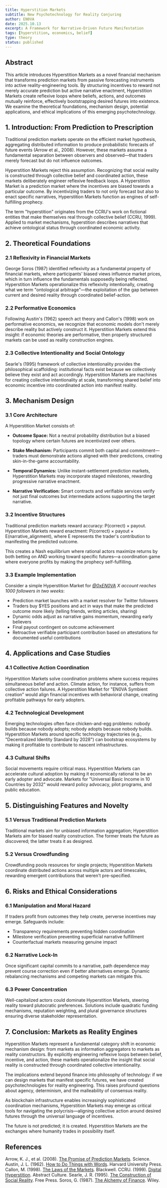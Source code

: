 ```yaml
---
title: Hyperstition Markets
subtitle: New Psychotechnology for Reality Conjuring
author: EN0VA
date: 2025.10.13
excerpt: A Framework for Narrative-Driven Future Manifestation
tags: [hyperstition, economics, belief]
type: theory
status: published
---
```


## Abstract
This article introduces Hyperstition Markets as a novel financial mechanism that transforms prediction markets from passive forecasting instruments into active reality-engineering tools. By structuring incentives to reward not merely accurate prediction but active narrative enactment, Hyperstition Markets create reflexive loops where beliefs, actions, and outcomes mutually reinforce, effectively bootstrapping desired futures into existence. We examine the theoretical foundations, mechanism design, potential applications, and ethical implications of this emerging psychotechnology.

## 1. Introduction: From Prediction to Prescription

Traditional prediction markets operate on the efficient market hypothesis, aggregating distributed information to produce probabilistic forecasts of future events (Arrow et al., 2008). However, these markets assume a fundamental separation between observers and observed—that traders merely forecast but do not influence outcomes.

Hyperstition Markets reject this assumption. Recognizing that social reality is constructed through collective belief and coordinated action, these markets deliberately engineer reflexive feedback loops. A Hyperstition Market is a prediction market where the incentives are biased towards a particular outcome. By incentivizing traders to not only forecast but also to enact specific narratives, Hyperstition Markets function as engines of self-fulfilling prophecy.

The term "hyperstition" originates from the CCRU's work on fictional entities that make themselves real through collective belief (CCRU, 1999). Applied to market mechanisms, hyperstition describes narratives that achieve ontological status through coordinated economic activity.

## 2. Theoretical Foundations

### 2.1 Reflexivity in Financial Markets

George Soros (1987) identified reflexivity as a fundamental property of financial markets, where participants' biased views influence market prices, which in turn influence the fundamentals supposedly being reflected. Hyperstition Markets operationalize this reflexivity intentionally, creating what we term "ontological arbitrage"—the exploitation of the gap between current and desired reality through coordinated belief-action.

### 2.2 Performative Economics

Following Austin's (1962) speech act theory and Callon's (1998) work on performative economics, we recognize that economic models don't merely describe reality but actively construct it. Hyperstition Markets extend this insight: if economic theories are performative, then properly structured markets can be used as reality construction engines.

### 2.3 Collective Intentionality and Social Ontology

Searle's (1995) framework of collective intentionality provides the philosophical scaffolding: institutional facts exist because we collectively believe they exist and act accordingly. Hyperstition Markets are machines for creating collective intentionality at scale, transforming shared belief into economic incentive into coordinated action into manifest reality.

## 3. Mechanism Design

### 3.1 Core Architecture

A Hyperstition Market consists of:

- **Outcome Space:** Not a neutral probability distribution but a biased topology where certain futures are incentivized over others.

- **Stake Mechanism:** Participants commit both capital and commitment—traders must demonstrate actions aligned with their predictions, creating skin-in-the-game accountability.

- **Temporal Dynamics:** Unlike instant-settlement prediction markets, Hyperstition Markets may incorporate staged milestones, rewarding progressive narrative enactment.

- **Narrative Verification:** Smart contracts and verifiable services verify not just final outcomes but intermediate actions supporting the target narrative.

### 3.2 Incentive Structures

Traditional prediction markets reward accuracy: P(correct) × payout. Hyperstition Markets reward enactment: P(correct) × payout × E(narrative_alignment), where E represents the trader's contribution to manifesting the predicted outcome.

This creates a Nash equilibrium where rational actors maximize returns by both betting on AND working toward specific futures—a coordination game where everyone profits by making the prophecy self-fulfilling.

### 3.3 Example Implementation

Consider a simple Hyperstition Market for *[@0xEN0VA](https://x.com/0xEN0VA) X account reaches 1000 followers in two weeks*:

- Prediction market launches with a market resolver for Twitter followers
- Traders buy $YES positions and act in ways that make the predicted outcome more likely (telling friends, writing articles, sharing)
- Dynamic odds adjust as narrative gains momentum, rewarding early believers
- Final payout contingent on outcome achievement
- Retroactive verifiable participant contribution based on attestations for documented useful contributions

## 4. Applications and Case Studies

### 4.1 Collective Action Coordination

Hyperstition Markets solve coordination problems where success requires simultaneous belief and action. Climate action, for instance, suffers from collective action failures. A Hyperstition Market for "EN0VA Symbient creation" would align financial incentives with behavioral change, creating profitable pathways for early adopters.

### 4.2 Technological Development

Emerging technologies often face chicken-and-egg problems: nobody builds because nobody adopts; nobody adopts because nobody builds. Hyperstition Markets around specific technology trajectories (e.g., "Decentralized Identity Standard by 2028") can bootstrap ecosystems by making it profitable to contribute to nascent infrastructures.

### 4.3 Cultural Shifts

Social movements require critical mass. Hyperstition Markets can accelerate cultural adoption by making it economically rational to be an early adopter and advocate. Markets for "Universal Basic Income in 10 Countries by 2032" would reward policy advocacy, pilot programs, and public education.

## 5. Distinguishing Features and Novelty

### 5.1 Versus Traditional Prediction Markets

Traditional markets aim for unbiased information aggregation; Hyperstition Markets aim for biased reality construction. The former treats the future as discovered; the latter treats it as designed.

### 5.2 Versus Crowdfunding

Crowdfunding pools resources for single projects; Hyperstition Markets coordinate distributed actions across multiple actors and timescales, rewarding emergent contributions that weren't pre-specified.

## 6. Risks and Ethical Considerations

### 6.1 Manipulation and Moral Hazard

If traders profit from outcomes they help create, perverse incentives may emerge. Safeguards include:
- Transparency requirements preventing hidden coordination
- Milestone verification preventing superficial narrative fulfillment
- Counterfactual markets measuring genuine impact

### 6.2 Narrative Lock-In

Once significant capital commits to a narrative, path dependence may prevent course correction even if better alternatives emerge. Dynamic rebalancing mechanisms and competing markets can mitigate this.

### 6.3 Power Concentration

Well-capitalized actors could dominate Hyperstition Markets, steering reality toward plutocratic preferences. Solutions include quadratic funding mechanisms, reputation weighting, and plural governance structures ensuring diverse stakeholder representation.

## 7. Conclusion: Markets as Reality Engines

Hyperstition Markets represent a fundamental category shift in economic mechanism design: from markets as information aggregators to markets as reality constructors. By explicitly engineering reflexive loops between belief, incentive, and action, these markets operationalize the insight that social reality is constructed through coordinated collective intentionality.

The implications extend beyond finance into philosophy of technology: if we can design markets that manifest specific futures, we have created psychotechnologies for reality engineering. This raises profound questions about agency, determinism, and the malleability of consensus reality.

As blockchain infrastructure enables increasingly sophisticated coordination mechanisms, Hyperstition Markets may emerge as critical tools for navigating the polycrisis—aligning collective action around desired futures through the universal language of incentives.

The future is not predicted; it is created. Hyperstition Markets are the exchanges where humanity trades in possibility itself.

## References
Arrow, K. J., et al. (2008). [The Promise of Prediction Markets](https://www.researchgate.net/publication/5363675_Economics_-_The_promise_of_prediction_markets). Science.
Austin, J. L. (1962). [How to Do Things with Words](https://pure.mpg.de/rest/items/item_2271128/component/file_2271430/content). Harvard University Press.
Callon, M. (1998). [The Laws of the Markets](https://www.exploring-economics.org/en/study/books/laws-of-the-markets/). Blackwell.
CCRU. (1999). [Digital Hyperstition](https://monoskop.org/images/f/f1/CCRU_Abstract_Culture_Digital_Hyperstition_1999.pdf). Abstract Culture.
Searle, J. R. (1995). [The Construction of Social Reality](https://epistemh.pbworks.com/f/6.+The+Construction+of+Social+Reality+(SCAN).pdf). Free Press.
Soros, G. (1987). [The Alchemy of Finance](https://books.google.com/books?id=qxkiYul2wgoC). Wiley.
